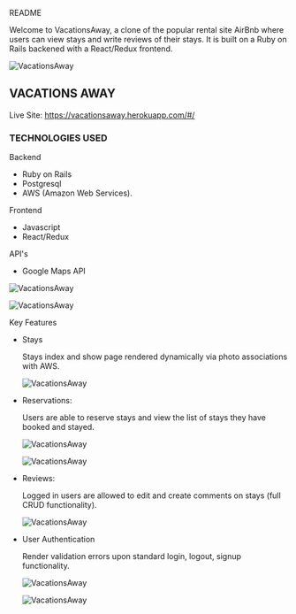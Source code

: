 README

Welcome to VacationsAway, a clone of the popular rental site AirBnb where users can view stays and write reviews of their stays. It is built on a Ruby on Rails backened with a React/Redux frontend.

![VacationsAway](https://github.com/yungcai/VacationsAway/blob/main/app/assets/images/Screen%20Shot%202021-09-23%20at%206.02.16%20PM.png)


## VACATIONS AWAY


Live Site: https://vacationsaway.herokuapp.com/#/


### TECHNOLOGIES USED

Backend

* Ruby on Rails
* Postgresql
* AWS (Amazon Web Services). 

Frontend

* Javascript
* React/Redux


API's

* Google Maps API

![VacationsAway](https://github.com/yungcai/VacationsAway/blob/main/app/assets/images/Screen%20Shot%202021-09-24%20at%201.35.01%20PM.png)

![VacationsAway](https://github.com/yungcai/VacationsAway/blob/main/app/assets/images/Screen%20Shot%202021-09-24%20at%201.43.08%20PM.png)


Key Features

* Stays

  Stays index and show page rendered dynamically via photo associations with AWS. 

  ![VacationsAway](https://github.com/yungcai/VacationsAway/blob/main/app/assets/images/Screen%20Shot%202021-08-10%20at%205.32.52%20PM.png)


* Reservations:

  Users are able to reserve stays and view the list of stays they have booked and stayed.
  
  ![VacationsAway](https://github.com/yungcai/VacationsAway/blob/main/app/assets/images/Screen%20Shot%202021-09-24%20at%201.33.31%20PM.png)

  ![VacationsAway](https://github.com/yungcai/VacationsAway/blob/main/app/assets/images/Screen%20Shot%202021-09-24%20at%201.43.36%20PM.png)


* Reviews:

  Logged in users are allowed to edit and create comments on stays (full CRUD functionality).

  
  ![VacationsAway](https://github.com/yungcai/VacationsAway/blob/main/app/assets/images/Screen%20Shot%202021-09-24%20at%203.58.23%20PM.png)



* User Authentication

  Render validation errors upon standard login, logout, signup functionality.
  
  ![VacationsAway](https://github.com/yungcai/VacationsAway/blob/main/app/assets/images/Screen%20Shot%202021-08-10%20at%205.32.08%20PM.png)

  ![VacationsAway](https://github.com/yungcai/VacationsAway/blob/main/app/assets/images/Screen%20Shot%202021-09-24%20at%201.44.29%20PM.png)
  









